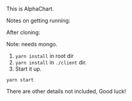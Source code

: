 This is AlphaChart.

Notes on getting running:

After cloning:

Note: needs mongo.

1. `yarn install` in root dir
1. `yarn install` in `./client` dir.
1. Start it up.

```shell
yarn start
```

There are other details not included,
Good luck!
